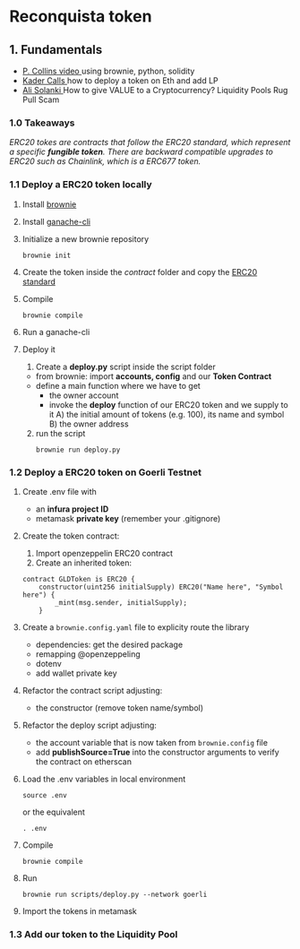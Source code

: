 # Reconquista token

## 1. Fundamentals 


- [P. Collins video ](https://www.youtube.com/watch?v=8rpir_ZSK1g&t=743s) using brownie, python, solidity
- [Kader Calls ](https://www.youtube.com/watch?v=EeUqqZoaUlw) how to deploy a token on Eth and add LP
- [Ali Solanki ](https://www.youtube.com/watch?v=2SWH1DQITVw)How to give VALUE to a Cryptocurrency? Liquidity Pools Rug Pull Scam

### 1.0 Takeaways

*ERC20 tokes are contracts that follow the ERC20 standard, which represent a specific **fungible token**. 
There are backward compatible upgrades to ERC20 such as Chainlink, which is a ERC677 token.*


### 1.1 Deploy a ERC20 token locally

1. Install [brownie](https://eth-brownie.readthedocs.io/en/stable/install.html)

2. Install [ganache-cli](https://www.npmjs.com/package/ganache-cli)

3. Initialize a new brownie repository 

    ```
    brownie init
    ```
4. Create the token inside the *contract* folder and copy the [ERC20 standard](https://github.com/OpenZeppelin/openzeppelin-contracts/blob/dad73159df3d3053c72b5e430fa8164330f18068/contracts/token/ERC20/ERC20.sol)  

5. Compile
    ``` 
    brownie compile 
    ```
6. Run a ganache-cli
7. Deploy it
    
    1. Create a **deploy.py** script inside the script folder
    - from brownie: import **accounts, config** and our **Token Contract**
    - define a main function where we have to get
        - the owner account
        - invoke the **deploy** function of our ERC20 token and we supply to it A) the initial amount of tokens (e.g. 100), its name and symbol B) the owner address
    2. run the script
        ```
        brownie run deploy.py
        ```


### 1.2 Deploy a ERC20 token on Goerli Testnet

1. Create .env file with 
    - an **infura project ID**
    - metamask **private key** (remember your .gitignore)
2. Create the token contract:
    1. Import openzeppelin ERC20 contract
    2. Create an inherited token: 

    ``` solidity 
    contract GLDToken is ERC20 {
        constructor(uint256 initialSupply) ERC20("Name here", "Symbol here") {
            _mint(msg.sender, initialSupply);
        }
    ```

3. Create a ```brownie.config.yaml``` file to explicity route the library
    - dependencies: get the desired package
    - remapping @openzeppeling
    - dotenv 
    - add wallet private key

4. Refactor the contract script adjusting:
    - the constructor (remove token name/symbol)

5. Refactor the deploy script adjusting:
    - the account variable that is now taken from ```brownie.config``` file 
    - add **publishSource=True** into the constructor arguments to verify the contract on etherscan 
6.  Load the .env variables in local environment 
    ```
    source .env 
    ```
    or the equivalent
     ```
    . .env 
    ```
7.  Compile
    ``` 
    brownie compile 
    ```
8.  Run
    ``` 
    brownie run scripts/deploy.py --network goerli 
    ```
9. Import the tokens in metamask


### 1.3 Add our token to the Liquidity Pool